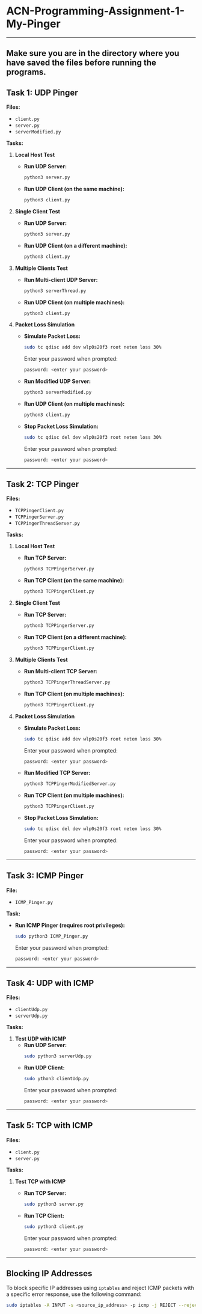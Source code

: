 # ACN-Programming-Assignment-1-My-Pinger

---
**Make sure you are in the directory where you have saved the files before running the programs.**
---

## **Task 1: UDP Pinger**

**Files:**
- `client.py`
- `server.py`
- `serverModified.py`

**Tasks:**

1. **Local Host Test**
   - **Run UDP Server:**
     ```bash
     python3 server.py
     ```
   - **Run UDP Client (on the same machine):**
     ```bash
     python3 client.py
     ```

2. **Single Client Test**
   - **Run UDP Server:**
     ```bash
     python3 server.py
     ```
   - **Run UDP Client (on a different machine):**
     ```bash
     python3 client.py
     ```

3. **Multiple Clients Test**
   - **Run Multi-client UDP Server:**
     ```bash
     python3 serverThread.py
     ```
   - **Run UDP Client (on multiple machines):**
     ```bash
     python3 client.py
     ```

4. **Packet Loss Simulation**
   - **Simulate Packet Loss:**
     ```bash
     sudo tc qdisc add dev wlp0s20f3 root netem loss 30%
     ```
     Enter your password when prompted:
     ```bash
     password: <enter your password>
     ```
   - **Run Modified UDP Server:**
     ```bash
     python3 serverModified.py
     ```
   - **Run UDP Client (on multiple machines):**
     ```bash
     python3 client.py
     ```
   - **Stop Packet Loss Simulation:**
     ```bash
     sudo tc qdisc del dev wlp0s20f3 root netem loss 30%
     ```
     Enter your password when prompted:
     ```bash
     password: <enter your password>
     ```

---

## **Task 2: TCP Pinger**

**Files:**
- `TCPPingerClient.py`
- `TCPPingerServer.py`
- `TCPPingerThreadServer.py`

**Tasks:**

1. **Local Host Test**
   - **Run TCP Server:**
     ```bash
     python3 TCPPingerServer.py
     ```
   - **Run TCP Client (on the same machine):**
     ```bash
     python3 TCPPingerClient.py
     ```

2. **Single Client Test**
   - **Run TCP Server:**
     ```bash
     python3 TCPPingerServer.py
     ```
   - **Run TCP Client (on a different machine):**
     ```bash
     python3 TCPPingerClient.py
     ```

3. **Multiple Clients Test**
   - **Run Multi-client TCP Server:**
     ```bash
     python3 TCPPingerThreadServer.py
     ```
   - **Run TCP Client (on multiple machines):**
     ```bash
     python3 TCPPingerClient.py
     ```

4. **Packet Loss Simulation**
   - **Simulate Packet Loss:**
     ```bash
     sudo tc qdisc add dev wlp0s20f3 root netem loss 30%
     ```
     Enter your password when prompted:
     ```bash
     password: <enter your password>
     ```
   - **Run Modified TCP Server:**
     ```bash
     python3 TCPPingerModifiedServer.py
     ```
   - **Run TCP Client (on multiple machines):**
     ```bash
     python3 TCPPingerClient.py
     ```
   - **Stop Packet Loss Simulation:**
     ```bash
     sudo tc qdisc del dev wlp0s20f3 root netem loss 30%
     ```
     Enter your password when prompted:
     ```bash
     password: <enter your password>
     ```

---

## **Task 3: ICMP Pinger**

**File:**
- `ICMP_Pinger.py`

**Task:**
- **Run ICMP Pinger (requires root privileges):**
  ```bash
  sudo python3 ICMP_Pinger.py
  ```
  Enter your password when prompted:
  ```bash
  password: <enter your password>
  ```

---

## **Task 4: UDP with ICMP**

**Files:**
- `clientUdp.py`
- `serverUdp.py`

**Tasks:**

1. **Test UDP with ICMP**
   - **Run UDP Server:**
     ```bash
     sudo python3 serverUdp.py
     ```
   - **Run UDP Client:**
     ```bash
     sudo ython3 clientUdp.py
     ```
     Enter your password when prompted:
     ```bash
     password: <enter your password>
     ```

---

## **Task 5: TCP with ICMP**

**Files:**
- `client.py`
- `server.py`

**Tasks:**

1. **Test TCP with ICMP**
   - **Run TCP Server:**
     ```bash
     sudo python3 server.py
     ```
   - **Run TCP Client:**
     ```bash
     sudo python3 client.py
     ```
  
     Enter your password when prompted:
     ```bash
     password: <enter your password>
     ```

---
## Blocking IP Addresses

To block specific IP addresses using `iptables` and reject ICMP packets with a specific error response, use the following command:

```bash
sudo iptables -A INPUT -s <source_ip_address> -p icmp -j REJECT --reject-with <error_response>

